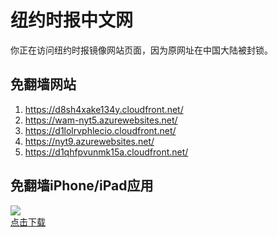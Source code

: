 <h1>纽约时报中文网</h1>
<p>你正在访问纽约时报镜像网站页面，因为原网址在中国大陆被封锁。</p>
<h2>免翻墙网站</h2>
<ol>
<li><a href="https://d8sh4xake134y.cloudfront.net/" target="1">https://d8sh4xake134y.cloudfront.net/</a></li>
<li><a href="https://wam-nyt5.azurewebsites.net/" target="2">https://wam-nyt5.azurewebsites.net/</a></li>
<li><a href="https://d1lolrvphlecio.cloudfront.net/" target="3">https://d1lolrvphlecio.cloudfront.net/</a></li>
<li><a href="https://nyt9.azurewebsites.net/" target="4">https://nyt9.azurewebsites.net/</a></li>
<li><a href="https://d1qhfpvunmk15a.cloudfront.net/" target="5">https://d1qhfpvunmk15a.cloudfront.net/</a></li>
</ol>
<h2>免翻墙iPhone/iPad应用</h2>
<p>
	<a href="https://itunes.apple.com/cn/app/niu-yue-shi-bao-zhong-wen-wang/id807498298?mt=8">
		<img src="icon175x175.jpeg" />
		<br/>点击下载
	</a>
</p>